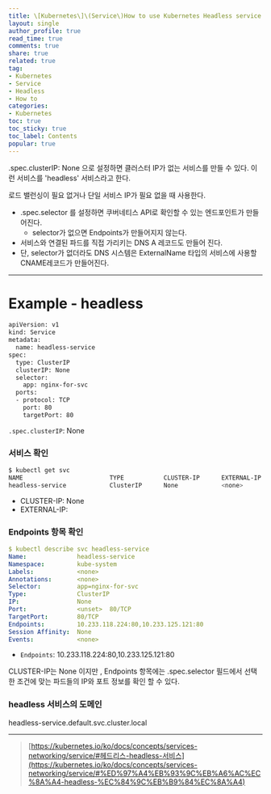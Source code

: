 ```yaml
---
title: \[Kubernetes\]\(Service\)How to use Kubernetes Headless service
layout: single
author_profile: true
read_time: true
comments: true
share: true
related: true
tag:
- Kubernetes
- Service
- Headless
- How to
categories:
- Kubernetes
toc: true
toc_sticky: true
toc_label: Contents
popular: true
---
```

.spec.clusterIP: None 으로 설정하면 클러스터 IP가 없는 서비스를 만들 수 있다.
이런 서비스를 'headless' 서비스라고 한다.

로드 밸런싱이 필요 없거나 단일 서비스 IP가 필요 없을 때 사용한다.

- .spec.selector 를 설정하면 쿠버네티스 API로 확인할 수 있는 엔드포인트가 만들어진다.
    - selector가 없으면 Endpoints가 만들어지지 않는다.
- 서비스와 연결된 파드를 직접 가리키는 DNS A 레코드도 만들어 진다.
- 단, selector가 없더라도 DNS 시스템은 ExternalName 타입의 서비스에 사용할 CNAME레코드가 만들어진다.

---

# Example - headless

```bash
apiVersion: v1
kind: Service
metadata:
  name: headless-service
spec:
  type: ClusterIP
  clusterIP: None
  selector:
    app: nginx-for-svc
  ports:
  - protocol: TCP
    port: 80
    targetPort: 80
```

`.spec.clusterIP`: None

### 서비스 확인

```bash
$ kubectl get svc
NAME                        TYPE           CLUSTER-IP      EXTERNAL-IP   PORT(S)                  AGE
headless-service            ClusterIP      None            <none>        80/TCP                   17s
```

- CLUSTER-IP: None
- EXTERNAL-IP: <none>

### Endpoints 항목 확인

```yaml
$ kubectl describe svc headless-service
Name:              headless-service
Namespace:         kube-system
Labels:            <none>
Annotations:       <none>
Selector:          app=nginx-for-svc
Type:              ClusterIP
IP:                None
Port:              <unset>  80/TCP
TargetPort:        80/TCP
Endpoints:         10.233.118.224:80,10.233.125.121:80
Session Affinity:  None
Events:            <none>
```

- `Endpoints`: 10.233.118.224:80,10.233.125.121:80

CLUSTER-IP는 None 이지만 , Endpoints 항목에는 .spec.selector 필드에서 선택한 조건에 맞는 파드들의 IP와 포트 정보를 확인 할 수 있다.

### headless 서비스의 도메인

headless-service.default.svc.cluster.local

---

> [https://kubernetes.io/ko/docs/concepts/services-networking/service/#헤드리스-headless-서비스](https://kubernetes.io/ko/docs/concepts/services-networking/service/#%ED%97%A4%EB%93%9C%EB%A6%AC%EC%8A%A4-headless-%EC%84%9C%EB%B9%84%EC%8A%A4)
>
